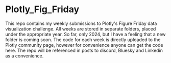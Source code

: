 # Plotly_Fig_Friday
This repo contains my weekly submissions to Plotly's Figure Friday data visualization challenge. 
All weeks are stored in separate folders, placed under the appropriate year. So far, only 2024, but I have a feeling that a new folder is coming soon. The code for each week is directly
uploaded to the Plotly community page, however for convenience anyone can get the code here. The repo will be referenced in posts to discord, Bluesky and Linkedin as a convenience.
